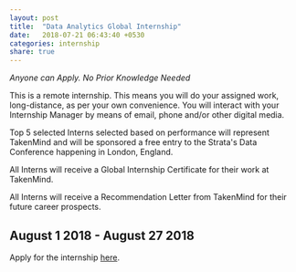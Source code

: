 ```yaml
---
layout: post
title:  "Data Analytics Global Internship"
date:   2018-07-21 06:43:40 +0530
categories: internship
share: true
---
```




*Anyone can Apply. No Prior Knowledge Needed*

This is a remote internship. This means you will do your assigned work, long-distance, as per your own convenience. You will interact with your Internship Manager by means of email, phone and/or other digital media.

Top 5 selected Interns selected based on performance will represent TakenMind and will be sponsored a free entry to the Strata's Data Conference happening in London, England.

All Interns will receive a Global Internship Certificate for their work at TakenMind.

All Interns will receive a Recommendation Letter from TakenMind for their future career prospects.

## August 1 2018 - August 27 2018

Apply for the internship [here](https://internship.takenmind.com/).